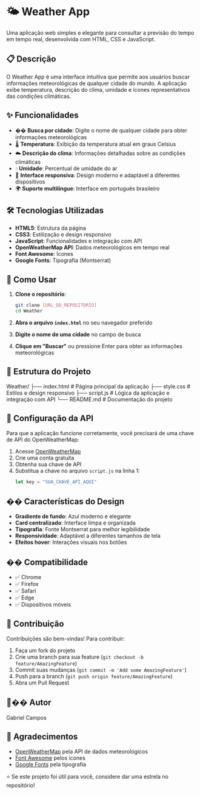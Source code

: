 # 🌤️ Weather App

Uma aplicação web simples e elegante para consultar a previsão do tempo em tempo real, desenvolvida com HTML, CSS e JavaScript.

## 📋 Descrição

O Weather App é uma interface intuitiva que permite aos usuários buscar informações meteorológicas de qualquer cidade do mundo. A aplicação exibe temperatura, descrição do clima, umidade e ícones representativos das condições climáticas.

## ✨ Funcionalidades

- �� **Busca por cidade**: Digite o nome de qualquer cidade para obter informações meteorológicas
- 🌡️ **Temperatura**: Exibição da temperatura atual em graus Celsius
- ☁️ **Descrição do clima**: Informações detalhadas sobre as condições climáticas
- 💧 **Umidade**: Percentual de umidade do ar
- 🎨 **Interface responsiva**: Design moderno e adaptável a diferentes dispositivos
- 🌍 **Suporte multilíngue**: Interface em português brasileiro

## 🛠️ Tecnologias Utilizadas

- **HTML5**: Estrutura da página
- **CSS3**: Estilização e design responsivo
- **JavaScript**: Funcionalidades e integração com API
- **OpenWeatherMap API**: Dados meteorológicos em tempo real
- **Font Awesome**: Ícones
- **Google Fonts**: Tipografia (Montserrat)

## 🚀 Como Usar

1. **Clone o repositório**:
   ```bash
   git clone [URL_DO_REPOSITORIO]
   cd Weather
   ```

2. **Abra o arquivo `index.html`** no seu navegador preferido

3. **Digite o nome de uma cidade** no campo de busca

4. **Clique em "Buscar"** ou pressione Enter para obter as informações meteorológicas

## 📁 Estrutura do Projeto
Weather/
├── index.html # Página principal da aplicação
├── style.css # Estilos e design responsivo
├── script.js # Lógica da aplicação e integração com API
└── README.md # Documentação do projeto


## 🔧 Configuração da API

Para que a aplicação funcione corretamente, você precisará de uma chave de API do OpenWeatherMap:

1. Acesse [OpenWeatherMap](https://openweathermap.org/)
2. Crie uma conta gratuita
3. Obtenha sua chave de API
4. Substitua a chave no arquivo `script.js` na linha 1:
   ```javascript
   let key = "SUA_CHAVE_API_AQUI"
   ```

## �� Características do Design

- **Gradiente de fundo**: Azul moderno e elegante
- **Card centralizado**: Interface limpa e organizada
- **Tipografia**: Fonte Montserrat para melhor legibilidade
- **Responsividade**: Adaptável a diferentes tamanhos de tela
- **Efeitos hover**: Interações visuais nos botões

## �� Compatibilidade

- ✅ Chrome
- ✅ Firefox
- ✅ Safari
- ✅ Edge
- ✅ Dispositivos móveis

## 🤝 Contribuição

Contribuições são bem-vindas! Para contribuir:

1. Faça um fork do projeto
2. Crie uma branch para sua feature (`git checkout -b feature/AmazingFeature`)
3. Commit suas mudanças (`git commit -m 'Add some AmazingFeature'`)
4. Push para a branch (`git push origin feature/AmazingFeature`)
5. Abra um Pull Request

## 👨‍�� Autor

Gabriel Campos

## 🙏 Agradecimentos

- [OpenWeatherMap](https://openweathermap.org/) pela API de dados meteorológicos
- [Font Awesome](https://fontawesome.com/) pelos ícones
- [Google Fonts](https://fonts.google.com/) pela tipografia

⭐ Se este projeto foi útil para você, considere dar uma estrela no repositório!
